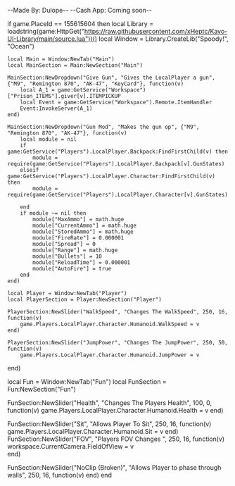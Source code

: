 --Made By: Dulope--
--Cash App: Coming soon--
 
if game.PlaceId == 155615604 then
    local Library = loadstring(game:HttpGet("https://raw.githubusercontent.com/xHeptc/Kavo-UI-Library/main/source.lua"))()
    local Window = Library.CreateLib("Spoody!", "Ocean")
 
 
    local Main = Window:NewTab("Main")
    local MainSection = Main:NewSection("Main")
 
    MainSection:NewDropdown("Give Gun", "Gives the LocalPlayer a gun", {"M9", "Remington 870", "AK-47", "KeyCard"}, function(v)
        local A_1 = game:GetService("Workspace")["Prison_ITEMS"].giver[v].ITEMPICKUP
        local Event = game:GetService("Workspace").Remote.ItemHandler
        Event:InvokeServer(A_1)
    end)
 
    MainSection:NewDropdown("Gun Mod", "Makes the gun op", {"M9", "Remington 870", "AK-47"}, function(v)
        local module = nil
        if game:GetService("Players").LocalPlayer.Backpack:FindFirstChild(v) then
            module = require(game:GetService("Players").LocalPlayer.Backpack[v].GunStates)
        elseif game:GetService("Players").LocalPlayer.Character:FindFirstChild(v) then
            module = require(game:GetService("Players").LocalPlayer.Character[v].GunStates)
 
        end
        if module ~= nil then
            module["MaxAmmo"] = math.huge
            module["CurrentAmmo"] = math.huge
            module["StoredAmmo"] = math.huge
            module["FireRate"] = 0.000001
            module["Spread"] = 0
            module["Range"] = math.huge
            module["Bullets"] = 10
            module["ReloadTime"] = 0.000001
            module["AutoFire"] = true
        end
    end)
 
    local Player = Window:NewTab("Player")
    local PlayerSection = Player:NewSection("Player")
 
    PlayerSection:NewSlider("WalkSpeed", "Changes The WalkSpeed", 250, 16, function(v)
        game.Players.LocalPlayer.Character.Humanoid.WalkSpeed = v
    end)
 
    PlayerSection:NewSlider("JumpPower", "Changes The JumpPower", 250, 50, function(v)
        game.Players.LocalPlayer.Character.Humanoid.JumpPower = v
end)
 
local Fun = Window:NewTab("Fun")
local FunSection = Fun:NewSection("Fun")
 
FunSection:NewSlider("Health", "Changes The Players Health", 100, 0, function(v)
        game.Players.LocalPlayer.Character.Humanoid.Health = v
end)
 
FunSection:NewSlider("Sit", "Allows Player To Sit", 250, 16, function(v)
 game.Players.LocalPlayer.Character.Humanoid.Sit = v
end)   
FunSection:NewSlider("FOV", "Players FOV Changes ", 250, 16, function(v)
workspace.CurrentCamera.FieldOfView = v    
end)
 
FunSection:NewSlider("NoClip (Broken)", "Allows Player to phase through walls", 250, 16, function(v)
end)
end
